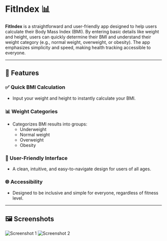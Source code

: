 # FitIndex 📊

**FitIndex** is a straightforward and user-friendly app designed to help users calculate their Body Mass Index (BMI). By entering basic details like weight and height, users can quickly determine their BMI and understand their weight category (e.g., normal weight, overweight, or obesity). The app emphasizes simplicity and speed, making health tracking accessible to everyone.

---

## 📖 Features

### ✅ Quick BMI Calculation
- Input your weight and height to instantly calculate your BMI.

### 📊 Weight Categories
- Categorizes BMI results into groups:
  - Underweight
  - Normal weight
  - Overweight
  - Obesity

### 🎨 User-Friendly Interface
- A clean, intuitive, and easy-to-navigate design for users of all ages.

### 🌐 Accessibility
- Designed to be inclusive and simple for everyone, regardless of fitness level.

---

## 🖼️ Screenshots

![Screenshot 1](https://github.com/user-attachments/assets/ea7719b2-198e-49c4-b49e-c1e8f895e7c9)
![Screenshot 2](https://github.com/user-attachments/assets/930cf49d-e3f4-4450-b6e5-f707b067383a)
